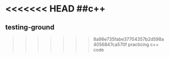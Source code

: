<<<<<<< HEAD
##c++
=======
## testing-ground
>>>>>>> 8a98e735fabe37704357b2d598a4056847ca570f
practicing c++ code
